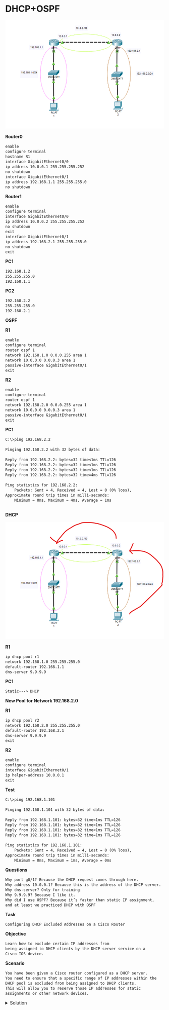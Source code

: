 # DHCP+OSPF


![DHCP](images/DHCP_OSPF.png)

**Router0**


```
enable
configure terminal
hostname R1
interface GigabitEthernet0/0
ip address 10.0.0.1 255.255.255.252
no shutdown 
interface GigabitEthernet0/1
ip address 192.168.1.1 255.255.255.0
no shutdown
```

**Router1**

```
enable
configure terminal
interface GigabitEthernet0/0
ip address 10.0.0.2 255.255.255.252
no shutdown
exit
interface GigabitEthernet0/1
ip address 192.168.2.1 255.255.255.0
no shutdown
exit
```

**PC1**
```
192.168.1.2
255.255.255.0
192.168.1.1
```

**PC2**
```
192.168.2.2
255.255.255.0
192.168.2.1
```

**OSPF**

**R1**
```
enable
configure terminal
router ospf 1
network 192.168.1.0 0.0.0.255 area 1
network 10.0.0.0 0.0.0.3 area 1
passive-interface GigabitEthernet0/1
exit
```

**R2**
```
enable
configure terminal
router ospf 1
network 192.168.2.0 0.0.0.255 area 1
network 10.0.0.0 0.0.0.3 area 1
passive-interface GigabitEthernet0/1
exit
```

**PC1**
```
C:\>ping 192.168.2.2

Pinging 192.168.2.2 with 32 bytes of data:

Reply from 192.168.2.2: bytes=32 time<1ms TTL=126
Reply from 192.168.2.2: bytes=32 time<1ms TTL=126
Reply from 192.168.2.2: bytes=32 time<1ms TTL=126
Reply from 192.168.2.2: bytes=32 time=4ms TTL=126

Ping statistics for 192.168.2.2:
    Packets: Sent = 4, Received = 4, Lost = 0 (0% loss),
Approximate round trip times in milli-seconds:
    Minimum = 0ms, Maximum = 4ms, Average = 1ms
    
```

**DHCP**

![DHCP](images/DHCP_OSPF_1.png)

**R1**
```
ip dhcp pool r1
network 192.168.1.0 255.255.255.0
default-router 192.168.1.1
dns-server 9.9.9.9
```

**PC1**
```
Static---> DHCP
```

**New Pool for Network 192.168.2.0**

**R1**
```
ip dhcp pool r2
network 192.168.2.0 255.255.255.0
default-router 192.168.2.1
dns-server 9.9.9.9
exit
```

**R2**
```
enable
configure terminal
interface GigabitEthernet0/1
ip helper-address 10.0.0.1
exit
```


**Test**
```
C:\>ping 192.168.1.101

Pinging 192.168.1.101 with 32 bytes of data:

Reply from 192.168.1.101: bytes=32 time<1ms TTL=126
Reply from 192.168.1.101: bytes=32 time<1ms TTL=126
Reply from 192.168.1.101: bytes=32 time<1ms TTL=126
Reply from 192.168.1.101: bytes=32 time=1ms TTL=126

Ping statistics for 192.168.1.101:
    Packets: Sent = 4, Received = 4, Lost = 0 (0% loss),
Approximate round trip times in milli-seconds:
    Minimum = 0ms, Maximum = 1ms, Average = 0ms
```

**Questions**

```
Why port g0/1? Because the DHCP request comes through here.
Why address 10.0.0.1? Because this is the address of the DHCP server.
Why dns-server? Only for training
Why 9.9.9.9? Because I like it.
Why did I use OSPF? Because it’s faster than static IP assignment, 
and at least we practiced DHCP with OSPF
```

**Task**
```
Configuring DHCP Excluded Addresses on a Cisco Router
```

**Objective**
```
Learn how to exclude certain IP addresses from
being assigned to DHCP clients by the DHCP server service on a 
Cisco IOS device.
```

**Scenario**
```
You have been given a Cisco router configured as a DHCP server. 
You need to ensure that a specific range of IP addresses within the 
DHCP pool is excluded from being assigned to DHCP clients.
This will allow you to reserve those IP addresses for static 
assignments or other network devices.

```




<details>
<summary>Solution</summary>
    
**R1**

```
ip dhcp excluded-address 192.168.1.2 192.168.1.100
ip dhcp excluded-address 192.168.2.2 192.168.2.100
```

**PC1-PC2**

```
DHCP-->Static--->DHCP
```
</details>




